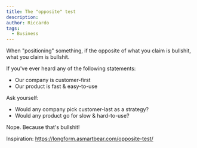 ```yaml
---
title: The "opposite" test
description:
author: Riccardo
tags:
  - Business
---
```


When "positioning" something, if the opposite of what you claim is bullshit, what you claim is bullshit.

If you've ever heard any of the following statements:
- Our company is customer-first
- Our product is fast & easy-to-use

Ask yourself:
- Would any company pick customer-last as a strategy?
- Would any product go for slow & hard-to-use?

Nope. Because that's bullshit!

Inspiration: https://longform.asmartbear.com/opposite-test/
